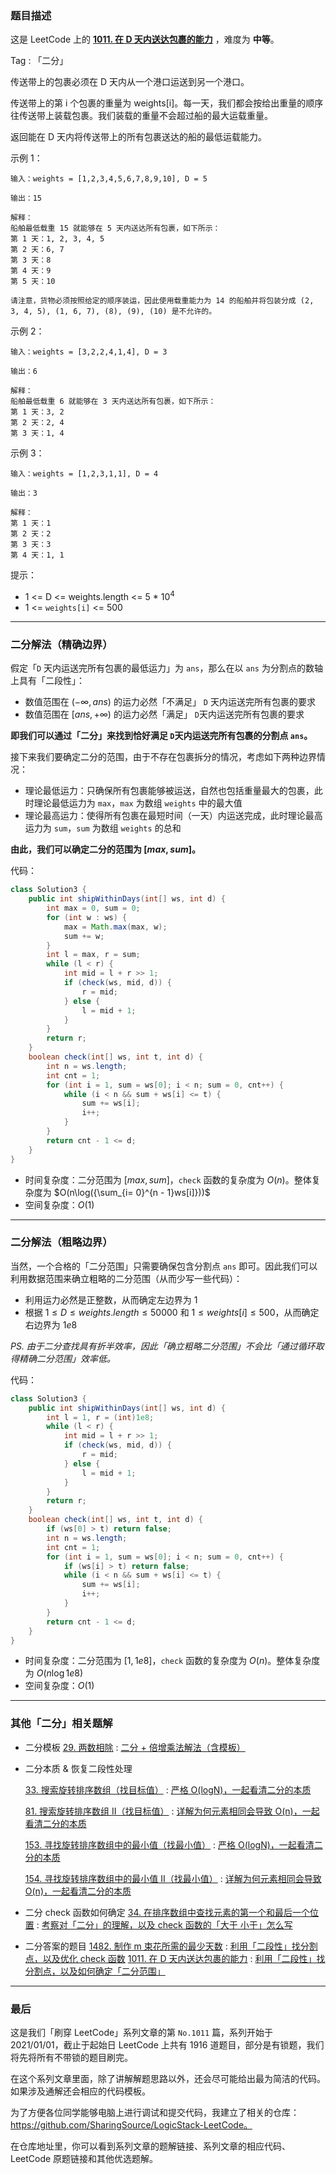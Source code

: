 ### 题目描述

这是 LeetCode 上的 **[1011. 在 D 天内送达包裹的能力](https://leetcode-cn.com/problems/capacity-to-ship-packages-within-d-days/solution/gong-shui-san-xie-li-yong-er-duan-xing-z-95zj/)** ，难度为 **中等**。

Tag : 「二分」




传送带上的包裹必须在 D 天内从一个港口运送到另一个港口。

传送带上的第 i 个包裹的重量为 weights[i]。每一天，我们都会按给出重量的顺序往传送带上装载包裹。我们装载的重量不会超过船的最大运载重量。

返回能在 D 天内将传送带上的所有包裹送达的船的最低运载能力。


示例 1：
```
输入：weights = [1,2,3,4,5,6,7,8,9,10], D = 5

输出：15

解释：
船舶最低载重 15 就能够在 5 天内送达所有包裹，如下所示：
第 1 天：1, 2, 3, 4, 5
第 2 天：6, 7
第 3 天：8
第 4 天：9
第 5 天：10

请注意，货物必须按照给定的顺序装运，因此使用载重能力为 14 的船舶并将包装分成 (2, 3, 4, 5), (1, 6, 7), (8), (9), (10) 是不允许的。 
```
示例 2：
```
输入：weights = [3,2,2,4,1,4], D = 3

输出：6

解释：
船舶最低载重 6 就能够在 3 天内送达所有包裹，如下所示：
第 1 天：3, 2
第 2 天：2, 4
第 3 天：1, 4
```
示例 3：
```
输入：weights = [1,2,3,1,1], D = 4

输出：3

解释：
第 1 天：1
第 2 天：2
第 3 天：3
第 4 天：1, 1
```

提示：
* 1 <= D <= weights.length <= 5 * $10^4$
* 1 <= `weights[i]` <= 500

---

### 二分解法（精确边界）

假定「`D` 天内运送完所有包裹的最低运力」为 `ans`，那么在以 `ans` 为分割点的数轴上具有「二段性」：
* 数值范围在 $(-\infty, ans)$ 的运力必然「不满足」 `D` 天内运送完所有包裹的要求
* 数值范围在 $[ans, +\infty)$ 的运力必然「满足」 `D`天内运送完所有包裹的要求

**即我们可以通过「二分」来找到恰好满足 `D`天内运送完所有包裹的分割点 `ans`。**

接下来我们要确定二分的范围，由于不存在包裹拆分的情况，考虑如下两种边界情况：
* 理论最低运力：只确保所有包裹能够被运送，自然也包括重量最大的包裹，此时理论最低运力为 `max`，`max` 为数组 `weights` 中的最大值
* 理论最高运力：使得所有包裹在最短时间（一天）内运送完成，此时理论最高运力为 `sum`，`sum` 为数组 `weights` 的总和

**由此，我们可以确定二分的范围为 $[max, sum]$。**

代码：
```Java []
class Solution3 {
    public int shipWithinDays(int[] ws, int d) {
        int max = 0, sum = 0;
        for (int w : ws) {
            max = Math.max(max, w);
            sum += w;
        }
        int l = max, r = sum;
        while (l < r) {
            int mid = l + r >> 1;
            if (check(ws, mid, d)) {
                r = mid;
            } else {
                l = mid + 1;
            }
        }
        return r;
    }
    boolean check(int[] ws, int t, int d) {
        int n = ws.length;
        int cnt = 1;
        for (int i = 1, sum = ws[0]; i < n; sum = 0, cnt++) {
            while (i < n && sum + ws[i] <= t) {
                sum += ws[i];
                i++;
            }
        }
        return cnt - 1 <= d;
    }
}
```
* 时间复杂度：二分范围为 $[max, sum]$，`check` 函数的复杂度为 $O(n)$。整体复杂度为 $O(n\log({\sum_{i= 0}^{n - 1}ws[i]}))$
* 空间复杂度：$O(1)$ 

---

### 二分解法（粗略边界）

当然，一个合格的「二分范围」只需要确保包含分割点 `ans` 即可。因此我们可以利用数据范围来确立粗略的二分范围（从而少写一些代码）：

* 利用运力必然是正整数，从而确定左边界为 $1$
* 根据 $1 \leqslant D \leqslant weights.length \leqslant 50000$ 和 $1 \leqslant weights[i] \leqslant 500$，从而确定右边界为 $1e8$

*PS. 由于二分查找具有折半效率，因此「确立粗略二分范围」不会比「通过循环取得精确二分范围」效率低。*

代码：
```Java []
class Solution3 {
    public int shipWithinDays(int[] ws, int d) {
        int l = 1, r = (int)1e8;
        while (l < r) {
            int mid = l + r >> 1;
            if (check(ws, mid, d)) {
                r = mid;
            } else {
                l = mid + 1;
            }
        }
        return r;
    }
    boolean check(int[] ws, int t, int d) {
        if (ws[0] > t) return false;
        int n = ws.length;
        int cnt = 1;
        for (int i = 1, sum = ws[0]; i < n; sum = 0, cnt++) {
            if (ws[i] > t) return false;
            while (i < n && sum + ws[i] <= t) {
                sum += ws[i];
                i++;
            }
        }
        return cnt - 1 <= d;
    }
}
```
* 时间复杂度：二分范围为 $[1, 1e8]$，`check` 函数的复杂度为 $O(n)$。整体复杂度为 $O(n\log{1e8})$
* 空间复杂度：$O(1)$ 

---

### 其他「二分」相关题解

* 二分模板
    [29. 两数相除](https://leetcode-cn.com/problems/divide-two-integers/) : [二分 + 倍增乘法解法（含模板）](https://leetcode-cn.com/problems/divide-two-integers/solution/shua-chuan-lc-er-fen-bei-zeng-cheng-fa-j-m73b/)

* 二分本质 & 恢复二段性处理

    [33. 搜索旋转排序数组（找目标值）](https://leetcode-cn.com/problems/search-in-rotated-sorted-array/) : [严格 O(logN)，一起看清二分的本质](https://leetcode-cn.com/problems/search-in-rotated-sorted-array/solution/shua-chuan-lc-yan-ge-ologn100yi-qi-kan-q-xifo/)

    [81. 搜索旋转排序数组 II（找目标值）](https://leetcode-cn.com/problems/search-in-rotated-sorted-array-ii/) : [详解为何元素相同会导致 O(n)，一起看清二分的本质](https://leetcode-cn.com/problems/search-in-rotated-sorted-array-ii/solution/gong-shui-san-xie-xiang-jie-wei-he-yuan-xtam4/)

    [153. 寻找旋转排序数组中的最小值（找最小值）](https://leetcode-cn.com/problems/find-minimum-in-rotated-sorted-array/) : [严格 O(logN)，一起看清二分的本质](https://leetcode-cn.com/problems/find-minimum-in-rotated-sorted-array/solution/gong-shui-san-xie-yan-ge-olognyi-qi-kan-6d969/)

    [154. 寻找旋转排序数组中的最小值 II（找最小值）](https://leetcode-cn.com/problems/find-minimum-in-rotated-sorted-array-ii/) : [详解为何元素相同会导致 O(n)，一起看清二分的本质](https://leetcode-cn.com/problems/find-minimum-in-rotated-sorted-array-ii/solution/gong-shui-san-xie-xiang-jie-wei-he-yuan-7xbty/)

* 二分 check 函数如何确定
    [34. 在排序数组中查找元素的第一个和最后一个位置](https://leetcode-cn.com/problems/find-first-and-last-position-of-element-in-sorted-array/) : [考察对「二分」的理解，以及 check 函数的「大于 小于」怎么写](https://leetcode-cn.com/problems/find-first-and-last-position-of-element-in-sorted-array/solution/gong-shui-san-xie-kao-cha-dui-er-fen-de-86bk0/)

* 二分答案的题目
    [1482. 制作 m 束花所需的最少天数](https://leetcode-cn.com/problems/minimum-number-of-days-to-make-m-bouquets/) : [利用「二段性」找分割点，以及优化 check 函数](https://leetcode-cn.com/problems/minimum-number-of-days-to-make-m-bouquets/solution/gong-shui-san-xie-li-yong-er-duan-xing-z-ysv4/)
    [1011. 在 D 天内送达包裹的能力](https://leetcode-cn.com/problems/capacity-to-ship-packages-within-d-days/) : [利用「二段性」找分割点，以及如何确定「二分范围」](https://leetcode-cn.com/problems/capacity-to-ship-packages-within-d-days/solution/gong-shui-san-xie-li-yong-er-duan-xing-z-95zj/)

---

### 最后

这是我们「刷穿 LeetCode」系列文章的第 `No.1011` 篇，系列开始于 2021/01/01，截止于起始日 LeetCode 上共有 1916 道题目，部分是有锁题，我们将先将所有不带锁的题目刷完。

在这个系列文章里面，除了讲解解题思路以外，还会尽可能给出最为简洁的代码。如果涉及通解还会相应的代码模板。

为了方便各位同学能够电脑上进行调试和提交代码，我建立了相关的仓库：https://github.com/SharingSource/LogicStack-LeetCode。

在仓库地址里，你可以看到系列文章的题解链接、系列文章的相应代码、LeetCode 原题链接和其他优选题解。

